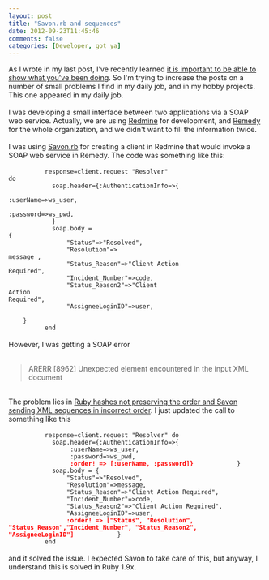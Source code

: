 ```yaml
---
layout: post
title: "Savon.rb and sequences"
date: 2012-09-23T11:45:46
comments: false
categories: [Developer, got ya]
---
```


As I wrote in my last post, I've recently learned <a href="http://gonfva.blogspot.com/2012/08/a-great-experience-applying-to-position_14.html" target="_blank">it is important to be able to show what you've been doing</a>. So&nbsp;I'm trying to increase the posts on a number of small problems I find in my daily job, and in my hobby projects. This one appeared in my daily job.
<br /><br />
I was developing a small interface between two applications via a SOAP web service. Actually, we are using <a href="http://www.redmine.org/" target="_blank">Redmine</a> for development, and <a href="http://www.bmc.com/products/product-listing/22735072-106757-2391.html" target="_blank">Remedy</a> for the whole organization, and we didn't want to fill the information twice.
<br /><br />
I was using <a href="http://savonrb.com/">Savon.rb</a> for creating a client in Redmine that would invoke a SOAP web service in Remedy. The code was something like this:
<br /><br />
<code>&nbsp;&nbsp;&nbsp;&nbsp;&nbsp;&nbsp;&nbsp;&nbsp;&nbsp;&nbsp;response=client.request "Resolver" do<br />&nbsp;&nbsp;&nbsp;&nbsp;&nbsp;&nbsp;&nbsp;&nbsp;&nbsp;&nbsp;&nbsp;&nbsp;soap.header={:AuthenticationInfo=&gt;{<br />&nbsp;&nbsp;&nbsp;&nbsp;&nbsp;&nbsp;&nbsp;&nbsp;&nbsp;&nbsp;&nbsp;&nbsp;&nbsp;&nbsp;&nbsp;&nbsp; :userName=&gt;ws_user,<br />&nbsp;&nbsp;&nbsp;&nbsp;&nbsp;&nbsp;&nbsp;&nbsp;&nbsp;&nbsp;&nbsp;&nbsp;&nbsp;&nbsp;&nbsp;&nbsp; :password=&gt;ws_pwd,<br />&nbsp; &nbsp; &nbsp; &nbsp; &nbsp; &nbsp; }<br />&nbsp;&nbsp;&nbsp;&nbsp;&nbsp;&nbsp;&nbsp;&nbsp;&nbsp;&nbsp;&nbsp;&nbsp;soap.body = {<br />&nbsp;&nbsp;&nbsp;&nbsp;&nbsp;&nbsp;&nbsp;&nbsp;&nbsp;&nbsp;&nbsp;&nbsp;&nbsp;&nbsp;&nbsp;&nbsp;"Status"=&gt;"Resolved",<br />&nbsp;&nbsp;&nbsp;&nbsp;&nbsp;&nbsp;&nbsp;&nbsp;&nbsp;&nbsp;&nbsp;&nbsp;&nbsp;&nbsp;&nbsp;&nbsp;"Resolution"=&gt; message&nbsp;,<br />&nbsp;&nbsp;&nbsp;&nbsp;&nbsp;&nbsp;&nbsp;&nbsp;&nbsp;&nbsp;&nbsp;&nbsp;&nbsp;&nbsp;&nbsp;&nbsp;"Status_Reason"=&gt;"Client Action Required",<br />&nbsp;&nbsp;&nbsp;&nbsp;&nbsp;&nbsp;&nbsp;&nbsp;&nbsp;&nbsp;&nbsp;&nbsp;&nbsp;&nbsp;&nbsp;&nbsp;"Incident_Number"=&gt;code,<br />&nbsp;&nbsp;&nbsp;&nbsp;&nbsp;&nbsp;&nbsp;&nbsp;&nbsp;&nbsp;&nbsp;&nbsp;&nbsp;&nbsp;&nbsp;&nbsp;"Status_Reason2"=&gt;"Client Action Required",<br />&nbsp;&nbsp;&nbsp;&nbsp;&nbsp;&nbsp;&nbsp;&nbsp;&nbsp;&nbsp;&nbsp;&nbsp;&nbsp;&nbsp;&nbsp;&nbsp;"AssigneeLoginID"=&gt;user,<br />&nbsp; &nbsp; &nbsp; &nbsp; &nbsp; &nbsp; }<br />&nbsp;&nbsp;&nbsp;&nbsp;&nbsp;&nbsp;&nbsp;&nbsp;&nbsp;&nbsp;end </code>
<br /><br />
However, I was getting a SOAP error
<br /><br />

<blockquote class="tr_bq">ARERR [8962] Unexpected element encountered in the input XML document</blockquote><br />The problem lies in <a href="https://github.com/rubiii/savon/issues/129">Ruby hashes not preserving the order and Savon sending XML sequences in incorrect order</a>. I just updated the call to something like this
<br /><br />
<code>&nbsp;&nbsp;&nbsp;&nbsp;&nbsp;&nbsp;&nbsp;&nbsp;&nbsp;&nbsp;response=client.request "Resolver" do<br />&nbsp;&nbsp;&nbsp;&nbsp;&nbsp;&nbsp;&nbsp;&nbsp;&nbsp;&nbsp;&nbsp;&nbsp;soap.header={:AuthenticationInfo=&gt;{<br />&nbsp;&nbsp;&nbsp;&nbsp;&nbsp;&nbsp;&nbsp;&nbsp;&nbsp;&nbsp;&nbsp;&nbsp;&nbsp;&nbsp;&nbsp;&nbsp; :userName=&gt;ws_user,<br />&nbsp;&nbsp;&nbsp;&nbsp;&nbsp;&nbsp;&nbsp;&nbsp;&nbsp;&nbsp;&nbsp;&nbsp;&nbsp;&nbsp;&nbsp;&nbsp; :password=&gt;ws_pwd,<br /><b><span style="color: red;">&nbsp;&nbsp;&nbsp;&nbsp;&nbsp;&nbsp;&nbsp;&nbsp;&nbsp;&nbsp;&nbsp;&nbsp;&nbsp;&nbsp;&nbsp;&nbsp; :order! =&gt; [:userName, :password]}</span></b>&nbsp;&nbsp;&nbsp;&nbsp;&nbsp;&nbsp;&nbsp;&nbsp;&nbsp;&nbsp;&nbsp;&nbsp;}<br />&nbsp;&nbsp;&nbsp;&nbsp;&nbsp;&nbsp;&nbsp;&nbsp;&nbsp;&nbsp;&nbsp;&nbsp;soap.body = {<br />&nbsp;&nbsp;&nbsp;&nbsp;&nbsp;&nbsp;&nbsp;&nbsp;&nbsp;&nbsp;&nbsp;&nbsp;&nbsp;&nbsp;&nbsp;&nbsp;"Status"=&gt;"Resolved",<br />&nbsp;&nbsp;&nbsp;&nbsp;&nbsp;&nbsp;&nbsp;&nbsp;&nbsp;&nbsp;&nbsp;&nbsp;&nbsp;&nbsp;&nbsp;&nbsp;"Resolution"=&gt;message,<br />&nbsp;&nbsp;&nbsp;&nbsp;&nbsp;&nbsp;&nbsp;&nbsp;&nbsp;&nbsp;&nbsp;&nbsp;&nbsp;&nbsp;&nbsp;&nbsp;"Status_Reason"=&gt;"Client Action Required",<br />&nbsp;&nbsp;&nbsp;&nbsp;&nbsp;&nbsp;&nbsp;&nbsp;&nbsp;&nbsp;&nbsp;&nbsp;&nbsp;&nbsp;&nbsp;&nbsp;"Incident_Number"=&gt;code,<br />&nbsp;&nbsp;&nbsp;&nbsp;&nbsp;&nbsp;&nbsp;&nbsp;&nbsp;&nbsp;&nbsp;&nbsp;&nbsp;&nbsp;&nbsp;&nbsp;"Status_Reason2"=&gt;"Client Action Required",<br />&nbsp;&nbsp;&nbsp;&nbsp;&nbsp;&nbsp;&nbsp;&nbsp;&nbsp;&nbsp;&nbsp;&nbsp;&nbsp;&nbsp;&nbsp;&nbsp;"AssigneeLoginID"=&gt;user,<br /><b><span style="color: red;">&nbsp;&nbsp;&nbsp;&nbsp;&nbsp;&nbsp;&nbsp;&nbsp;&nbsp;&nbsp;&nbsp;&nbsp;&nbsp;&nbsp;&nbsp;&nbsp;:order! =&gt; ["Status", "Resolution", "Status_Reason","Incident_Number", "Status_Reason2", "AssigneeLoginID"]</span></b>&nbsp;&nbsp;&nbsp;&nbsp;&nbsp;&nbsp;&nbsp;&nbsp;&nbsp;&nbsp;&nbsp;&nbsp;}<br />&nbsp;&nbsp;&nbsp;&nbsp;&nbsp;&nbsp;&nbsp;&nbsp;&nbsp;&nbsp;end </code>
<br /><br />
and it solved the issue. I expected Savon to take care of this, but anyway,&nbsp;I understand this is solved in Ruby 1.9x.
<br /><br />
